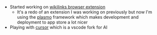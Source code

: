 *   Started working on [wikilinks browser extension](https://github.com/codegod100/wikilinks)
    *   It's a redo of an extension I was working on previously but now I'm using the [plasmo](https://github.com/PlasmoHQ/plasmo) framework which makes development and deployment to app store a lot nicer
*   Playing with [cursor](https://www.cursor.so/) which is a vscode fork for AI
